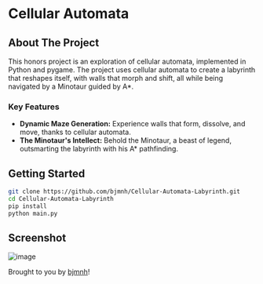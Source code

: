 #  Cellular Automata


## About The Project

This honors project is an exploration of cellular automata, implemented in Python and pygame. The project uses cellular automata to create a labyrinth that reshapes itself, with walls that morph and shift, all while being navigated by a Minotaur guided by A*.

### Key Features

- **Dynamic Maze Generation:** Experience walls that form, dissolve, and move, thanks to cellular automata.
- **The Minotaur's Intellect:** Behold the Minotaur, a beast of legend, outsmarting the labyrinth with his A* pathfinding.

## Getting Started

```bash
git clone https://github.com/bjmnh/Cellular-Automata-Labyrinth.git
cd Cellular-Automata-Labyrinth
pip install
python main.py
```

## Screenshot

![image](https://github.com/bjmnh/CellularAutomataLabyrinth/assets/88810487/f7a92d82-8629-4a65-9511-797b6c8aedf8)


Brought to you by [bjmnh](https://github.com/bjmnh)!
